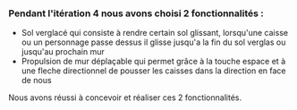 ### Pendant l'itération 4 nous avons choisi 2 fonctionnalités :
- Sol verglacé qui consiste à rendre certain sol glissant, lorsqu'une caisse ou un personnage passe dessus il glisse jusqu'a
  la fin du sol verglas ou jusqu'au prochain mur
- Propulsion de mur déplaçable qui permet grâce à la touche espace et à une fleche directionnel de pousser les caisses dans 
  la direction en face de nous

Nous avons réussi à concevoir et réaliser ces 2 fonctionnalités.
